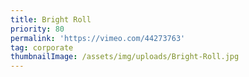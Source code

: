 ```yaml
---
title: Bright Roll
priority: 80
permalink: 'https://vimeo.com/44273763'
tag: corporate
thumbnailImage: /assets/img/uploads/Bright-Roll.jpg
---
```


